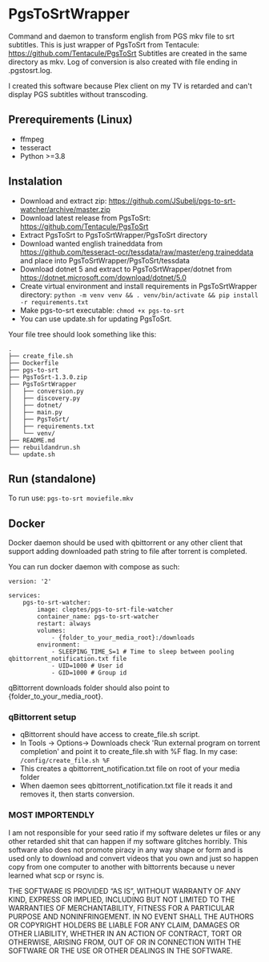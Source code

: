 # PgsToSrtWrapper

Command and daemon to transform english from PGS mkv file to srt subtitles. This is just wrapper of PgsToSrt from Tentacule: https://github.com/Tentacule/PgsToSrt
Subtitles are created in the same directory as mkv. Log of conversion is also created with file ending in .pgstosrt.log.

I created this software because Plex client on my TV is retarded and can't display PGS subtitles without transcoding.

## Prerequirements (Linux)
- ffmpeg
- tesseract
- Python >=3.8

## Instalation
- Download and extract zip: https://github.com/JSubelj/pgs-to-srt-watcher/archive/master.zip
- Download latest release from PgsToSrt: https://github.com/Tentacule/PgsToSrt
- Extract PgsToSrt to PgsToSrtWrapper/PgsToSrt directory
- Download wanted english traineddata from https://github.com/tesseract-ocr/tessdata/raw/master/eng.traineddata and place into PgsToSrtWrapper/PgsToSrt/tessdata
- Download dotnet 5 and extract to PgsToSrtWrapper/dotnet from https://dotnet.microsoft.com/download/dotnet/5.0
- Create virtual environment and install requirements in PgsToSrtWrapper directory: `python -m venv venv && . venv/bin/activate && pip install -r requirements.txt`
- Make pgs-to-srt executable: `chmod +x pgs-to-srt`
- You can use update.sh for updating PgsToSrt.

Your file tree should look something like this:
```
.
├── create_file.sh
├── Dockerfile
├── pgs-to-srt
├── PgsToSrt-1.3.0.zip
├── PgsToSrtWrapper
│   ├── conversion.py
│   ├── discovery.py
│   ├── dotnet/
│   ├── main.py
│   ├── PgsToSrt/
│   ├── requirements.txt
│   └── venv/
├── README.md
├── rebuildandrun.sh
└── update.sh
```

## Run (standalone)
To run use: `pgs-to-srt moviefile.mkv`

## Docker
Docker daemon should be used with qbittorrent or any other client that support adding downloaded path string to file after torrent is completed.

You can run docker daemon with compose as such:
```
version: '2'

services:
    pgs-to-srt-watcher:
        image: cleptes/pgs-to-srt-file-watcher     
        container_name: pgs-to-srt-watcher
        restart: always
        volumes:
            - {folder_to_your_media_root}:/downloads
        environment:
            - SLEEPING_TIME_S=1 # Time to sleep between pooling qbittorrent_notification.txt file
            - UID=1000 # User id
            - GID=1000 # Group id
```

qBittorrent downloads folder should also point to {folder_to_your_media_root}.

### qBittorrent setup
- qBittorrent should have access to create_file.sh script.
- In Tools -> Options-> Downloads check 'Run external program on torrent completion' and point it to create_file.sh with %F flag. In my case: `/config/create_file.sh %F` 
- This creates a qbittorrent_notification.txt file on root of your media folder 
- When daemon sees qbittorrent_notification.txt file it reads it and removes it, then starts conversion. 


### MOST IMPORTENDLY
I am not responsible for your seed ratio if my software deletes ur files or any other retarded shit that can happen if my software glitches horribly. This software also does not promote piracy in any way shape or form and is used only to download and convert videos that you own and just so happen copy from one computer to another with bittorrents because u never learned what scp or rsync is.

THE SOFTWARE IS PROVIDED “AS IS”, WITHOUT WARRANTY OF ANY KIND, EXPRESS OR IMPLIED, INCLUDING BUT NOT LIMITED TO THE WARRANTIES OF MERCHANTABILITY, FITNESS FOR A PARTICULAR PURPOSE AND NONINFRINGEMENT. IN NO EVENT SHALL THE AUTHORS OR COPYRIGHT HOLDERS BE LIABLE FOR ANY CLAIM, DAMAGES OR OTHER LIABILITY, WHETHER IN AN ACTION OF CONTRACT, TORT OR OTHERWISE, ARISING FROM, OUT OF OR IN CONNECTION WITH THE SOFTWARE OR THE USE OR OTHER DEALINGS IN THE SOFTWARE.


